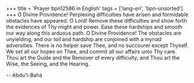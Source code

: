+++
title = 'Prayer bpn12586 in English'
tags = ['lang-en', 'bpn-unsorted']
+++
O Divine Providence!  Perplexing difficulties have arisen and formidable obstacles have appeared.  O Lord!  Remove these difficulties and show forth the evidences of Thy might and power.  Ease these hardships and smooth our way along this arduous path.  O Divine Providence!  The obstacles are unyielding, and our toil and hardship are conjoined with a myriad adversities.  There is no helper save Thee, and no succourer except Thyself.  We set all our hopes on Thee, and commit all our affairs unto Thy care.  Thou art the Guide and the Remover of every difficulty, and Thou art the Wise, the Seeing, and the Hearing.

-- Abdu'l-Bahá
